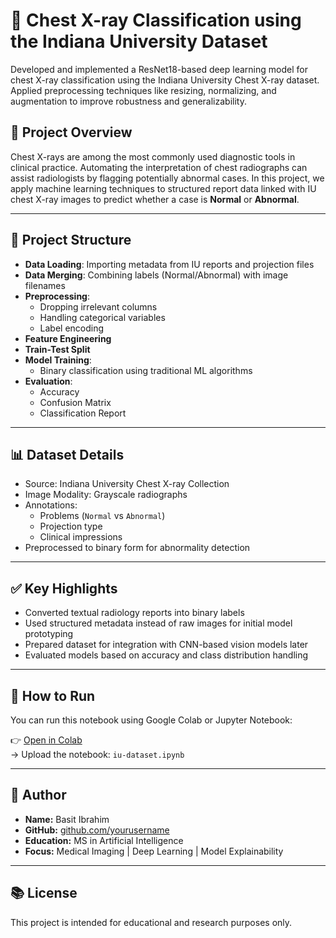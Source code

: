 # 🏥 Chest X-ray Classification using the Indiana University Dataset
Developed and implemented a ResNet18-based deep learning model for chest X-ray classification using the Indiana University  Chest X-ray dataset. Applied preprocessing techniques like resizing, normalizing, and augmentation to improve robustness and generalizability.  

## 📌 Project Overview

Chest X-rays are among the most commonly used diagnostic tools in clinical practice. Automating the interpretation of chest radiographs can assist radiologists by flagging potentially abnormal cases. In this project, we apply machine learning techniques to structured report data linked with IU chest X-ray images to predict whether a case is **Normal** or **Abnormal**.

---

## 📁 Project Structure

- **Data Loading**: Importing metadata from IU reports and projection files
- **Data Merging**: Combining labels (Normal/Abnormal) with image filenames
- **Preprocessing**:
  - Dropping irrelevant columns
  - Handling categorical variables
  - Label encoding
- **Feature Engineering**
- **Train-Test Split**
- **Model Training**:
  - Binary classification using traditional ML algorithms
- **Evaluation**:
  - Accuracy
  - Confusion Matrix
  - Classification Report

---

## 📊 Dataset Details

- Source: Indiana University Chest X-ray Collection
- Image Modality: Grayscale radiographs
- Annotations:
  - Problems (`Normal` vs `Abnormal`)
  - Projection type
  - Clinical impressions
- Preprocessed to binary form for abnormality detection

---

## ✅ Key Highlights

- Converted textual radiology reports into binary labels
- Used structured metadata instead of raw images for initial model prototyping
- Prepared dataset for integration with CNN-based vision models later
- Evaluated models based on accuracy and class distribution handling

---

## 🚀 How to Run

You can run this notebook using Google Colab or Jupyter Notebook:

👉 [Open in Colab](https://colab.research.google.com/)  
→ Upload the notebook: `iu-dataset.ipynb`

---

## 👤 Author

- **Name:** Basit Ibrahim  
- **GitHub:** [github.com/yourusername](https://github.com/yourusername)  
- **Education:** MS in Artificial Intelligence  
- **Focus:** Medical Imaging | Deep Learning | Model Explainability

---

## 📚 License

This project is intended for educational and research purposes only.
